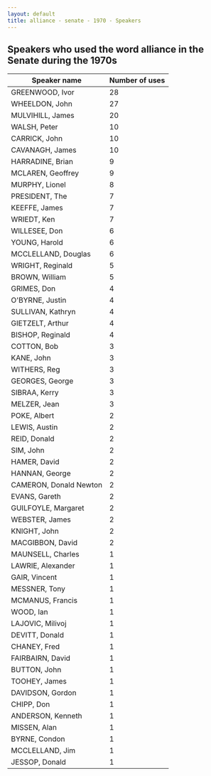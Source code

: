```yaml
---
layout: default
title: alliance - senate - 1970 - Speakers
---
```

## Speakers who used the word **alliance** in the Senate during the 1970s

| Speaker name | Number of uses |
|--------------|----------------|
|GREENWOOD, Ivor|28|
|WHEELDON, John|27|
|MULVIHILL, James|20|
|WALSH, Peter|10|
|CARRICK, John|10|
|CAVANAGH, James|10|
|HARRADINE, Brian|9|
|MCLAREN, Geoffrey|9|
|MURPHY, Lionel|8|
|PRESIDENT, The|7|
|KEEFFE, James|7|
|WRIEDT, Ken|7|
|WILLESEE, Don|6|
|YOUNG, Harold|6|
|MCCLELLAND, Douglas|6|
|WRIGHT, Reginald|5|
|BROWN, William|5|
|GRIMES, Don|4|
|O'BYRNE, Justin|4|
|SULLIVAN, Kathryn|4|
|GIETZELT, Arthur|4|
|BISHOP, Reginald|4|
|COTTON, Bob|3|
|KANE, John|3|
|WITHERS, Reg|3|
|GEORGES, George|3|
|SIBRAA, Kerry|3|
|MELZER, Jean|3|
|POKE, Albert|2|
|LEWIS, Austin|2|
|REID, Donald|2|
|SIM, John|2|
|HAMER, David|2|
|HANNAN, George|2|
|CAMERON, Donald Newton|2|
|EVANS, Gareth|2|
|GUILFOYLE, Margaret|2|
|WEBSTER, James|2|
|KNIGHT, John|2|
|MACGIBBON, David|2|
|MAUNSELL, Charles|1|
|LAWRIE, Alexander|1|
|GAIR, Vincent|1|
|MESSNER, Tony|1|
|MCMANUS, Francis|1|
|WOOD, Ian|1|
|LAJOVIC, Milivoj|1|
|DEVITT, Donald|1|
|CHANEY, Fred|1|
|FAIRBAIRN, David|1|
|BUTTON, John|1|
|TOOHEY, James|1|
|DAVIDSON, Gordon|1|
|CHIPP, Don|1|
|ANDERSON, Kenneth|1|
|MISSEN, Alan|1|
|BYRNE, Condon|1|
|MCCLELLAND, Jim|1|
|JESSOP, Donald|1|
